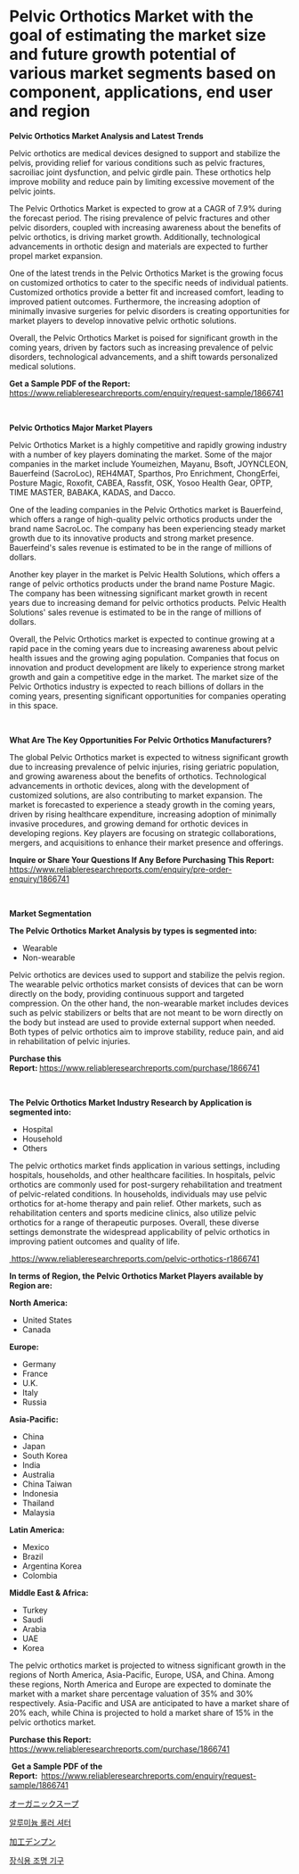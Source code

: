 <p><h1>Pelvic Orthotics Market with the goal of estimating the market size and future growth potential of various market segments based on component, applications, end user and region</h1></p><p><strong>Pelvic Orthotics Market Analysis and Latest Trends</strong></p>
<p><p>Pelvic orthotics are medical devices designed to support and stabilize the pelvis, providing relief for various conditions such as pelvic fractures, sacroiliac joint dysfunction, and pelvic girdle pain. These orthotics help improve mobility and reduce pain by limiting excessive movement of the pelvic joints.</p><p>The Pelvic Orthotics Market is expected to grow at a CAGR of 7.9% during the forecast period. The rising prevalence of pelvic fractures and other pelvic disorders, coupled with increasing awareness about the benefits of pelvic orthotics, is driving market growth. Additionally, technological advancements in orthotic design and materials are expected to further propel market expansion.</p><p>One of the latest trends in the Pelvic Orthotics Market is the growing focus on customized orthotics to cater to the specific needs of individual patients. Customized orthotics provide a better fit and increased comfort, leading to improved patient outcomes. Furthermore, the increasing adoption of minimally invasive surgeries for pelvic disorders is creating opportunities for market players to develop innovative pelvic orthotic solutions.</p><p>Overall, the Pelvic Orthotics Market is poised for significant growth in the coming years, driven by factors such as increasing prevalence of pelvic disorders, technological advancements, and a shift towards personalized medical solutions.</p></p>
<p><strong>Get a Sample PDF of the Report:&nbsp;</strong> <a href="https://www.reliableresearchreports.com/enquiry/request-sample/1866741">https://www.reliableresearchreports.com/enquiry/request-sample/1866741</a></p>
<p>&nbsp;</p>
<p><strong>Pelvic Orthotics Major Market Players</strong></p>
<p><p>Pelvic Orthotics Market is a highly competitive and rapidly growing industry with a number of key players dominating the market. Some of the major companies in the market include Youmeizhen, Mayanu, Bsoft, JOYNCLEON, Bauerfeind (SacroLoc), REH4MAT, Sparthos, Pro Enrichment, ChongErfei, Posture Magic, Roxofit, CABEA, Rassfit, OSK, Yosoo Health Gear, OPTP, TIME MASTER, BABAKA, KADAS, and Dacco.</p><p>One of the leading companies in the Pelvic Orthotics market is Bauerfeind, which offers a range of high-quality pelvic orthotics products under the brand name SacroLoc. The company has been experiencing steady market growth due to its innovative products and strong market presence. Bauerfeind's sales revenue is estimated to be in the range of millions of dollars.</p><p>Another key player in the market is Pelvic Health Solutions, which offers a range of pelvic orthotics products under the brand name Posture Magic. The company has been witnessing significant market growth in recent years due to increasing demand for pelvic orthotics products. Pelvic Health Solutions' sales revenue is estimated to be in the range of millions of dollars.</p><p>Overall, the Pelvic Orthotics market is expected to continue growing at a rapid pace in the coming years due to increasing awareness about pelvic health issues and the growing aging population. Companies that focus on innovation and product development are likely to experience strong market growth and gain a competitive edge in the market. The market size of the Pelvic Orthotics industry is expected to reach billions of dollars in the coming years, presenting significant opportunities for companies operating in this space.</p></p>
<p>&nbsp;</p>
<p><strong>What Are The Key Opportunities For Pelvic Orthotics Manufacturers?</strong></p>
<p><p>The global Pelvic Orthotics market is expected to witness significant growth due to increasing prevalence of pelvic injuries, rising geriatric population, and growing awareness about the benefits of orthotics. Technological advancements in orthotic devices, along with the development of customized solutions, are also contributing to market expansion. The market is forecasted to experience a steady growth in the coming years, driven by rising healthcare expenditure, increasing adoption of minimally invasive procedures, and growing demand for orthotic devices in developing regions. Key players are focusing on strategic collaborations, mergers, and acquisitions to enhance their market presence and offerings.</p></p>
<p><strong>Inquire or Share Your Questions If Any Before Purchasing This Report:</strong> <a href="https://www.reliableresearchreports.com/enquiry/pre-order-enquiry/1866741">https://www.reliableresearchreports.com/enquiry/pre-order-enquiry/1866741</a></p>
<p>&nbsp;</p>
<p><strong>Market Segmentation</strong></p>
<p><strong>The Pelvic Orthotics Market Analysis by types is segmented into:</strong></p>
<p><ul><li>Wearable</li><li>Non-wearable</li></ul></p>
<p><p>Pelvic orthotics are devices used to support and stabilize the pelvis region. The wearable pelvic orthotics market consists of devices that can be worn directly on the body, providing continuous support and targeted compression. On the other hand, the non-wearable market includes devices such as pelvic stabilizers or belts that are not meant to be worn directly on the body but instead are used to provide external support when needed. Both types of pelvic orthotics aim to improve stability, reduce pain, and aid in rehabilitation of pelvic injuries.</p></p>
<p><strong>Purchase this Report:&nbsp;</strong><a href="https://www.reliableresearchreports.com/purchase/1866741">https://www.reliableresearchreports.com/purchase/1866741</a></p>
<p>&nbsp;</p>
<p><strong>The Pelvic Orthotics Market Industry Research by Application is segmented into:</strong></p>
<p><ul><li>Hospital</li><li>Household</li><li>Others</li></ul></p>
<p><p>The pelvic orthotics market finds application in various settings, including hospitals, households, and other healthcare facilities. In hospitals, pelvic orthotics are commonly used for post-surgery rehabilitation and treatment of pelvic-related conditions. In households, individuals may use pelvic orthotics for at-home therapy and pain relief. Other markets, such as rehabilitation centers and sports medicine clinics, also utilize pelvic orthotics for a range of therapeutic purposes. Overall, these diverse settings demonstrate the widespread applicability of pelvic orthotics in improving patient outcomes and quality of life.</p></p>
<p><a href="https://www.reliableresearchreports.com/pelvic-orthotics-r1866741">&nbsp;https://www.reliableresearchreports.com/pelvic-orthotics-r1866741</a></p>
<p><strong>In terms of Region, the Pelvic Orthotics Market Players available by Region are:</strong></p>
<p>
    <p> <strong> North America: </strong>
        <ul>
            <li>United States</li>
            <li>Canada</li>
        </ul>
        </p> 
    <p> <strong> Europe: </strong>
        <ul>
            <li>Germany</li>
            <li>France</li>
            <li>U.K.</li>
            <li>Italy</li>
            <li>Russia</li>
        </ul>
        </p> 
    <p> <strong> Asia-Pacific: </strong>
        <ul>
            <li>China</li>
            <li>Japan</li>
            <li>South Korea</li>
            <li>India</li>
            <li>Australia</li>
            <li>China Taiwan</li>
            <li>Indonesia</li>
            <li>Thailand</li>
            <li>Malaysia</li>
        </ul>
        </p> 
    <p> <strong> Latin America: </strong>
        <ul>
            <li>Mexico</li>
            <li>Brazil</li>
            <li>Argentina Korea</li>
            <li>Colombia</li>
        </ul>
        </p> 
    <p> <strong> Middle East & Africa: </strong>
        <ul>
            <li>Turkey</li>
            <li>Saudi</li>
            <li>Arabia</li>
            <li>UAE</li>
            <li>Korea</li>
        </ul>
    </p>
    </p>
<p><p>The pelvic orthotics market is projected to witness significant growth in the regions of North America, Asia-Pacific, Europe, USA, and China. Among these regions, North America and Europe are expected to dominate the market with a market share percentage valuation of 35% and 30% respectively. Asia-Pacific and USA are anticipated to have a market share of 20% each, while China is projected to hold a market share of 15% in the pelvic orthotics market.</p></p>
<p><strong>Purchase this Report: </strong><a href="https://www.reliableresearchreports.com/purchase/1866741">https://www.reliableresearchreports.com/purchase/1866741</a></p>
<p>&nbsp;<strong>Get a Sample PDF of the Report:&nbsp;&nbsp;</strong><a href="https://www.reliableresearchreports.com/enquiry/request-sample/1866741">https://www.reliableresearchreports.com/enquiry/request-sample/1866741</a></p>
<p><strong></strong></p>
<p><p><a href="https://medium.com/@jacobkelly525/%E6%9C%89%E6%A9%9F%E3%82%B9%E3%83%BC%E3%83%97%E5%B8%82%E5%A0%B4%E8%AA%BF%E6%9F%BB%E3%83%AC%E3%83%9D%E3%83%BC%E3%83%88-%E3%81%9D%E3%81%AE%E6%AD%B4%E5%8F%B2%E3%81%A8%E4%BA%88%E6%B8%AC2024%E5%B9%B4%E3%81%8B%E3%82%892031%E5%B9%B4-373cfea8e7d4">オーガニックスープ</a></p><p><a href="https://medium.com/@bartlakin95/%EC%A3%BC%EC%9A%94-%ED%8F%AC%EC%9D%B8%ED%8A%B8%EB%8A%94-%EC%8B%9C%EC%9E%A5-%EC%A0%90%EC%9C%A0%EC%9C%A8-%EC%8B%9C%EC%9E%A5-%EB%8F%99%ED%96%A5-%EB%B0%8F-%EC%8B%9C%EC%9E%A5-%EC%84%B1%EC%9E%A5%EC%97%90-%EB%8C%80%ED%95%9C-%EC%A0%95%EB%B3%B4%EB%A5%BC-%EC%A0%9C%EA%B3%B5%ED%95%98%EB%8A%94-%EC%95%8C%EB%A3%A8%EB%AF%B8%EB%8A%84-%EB%A1%A4%EB%9F%AC-%EC%85%94%ED%84%B0-%EC%8B%9C%EC%9E%A5%EC%9E%85%EB%8B%88%EB%8B%A4-db4c97e7c2ba">알루미늄 롤러 셔터</a></p><p><a href="https://medium.com/@mookiesville/%E5%A4%89%E6%80%A7%E3%83%87%E3%83%B3%E3%83%97%E3%83%B3%E5%B8%82%E5%A0%B4%E3%81%AE%E8%A6%8F%E6%A8%A1-cagr-%E3%83%88%E3%83%AC%E3%83%B3%E3%83%89-2024%E5%B9%B4-2030%E5%B9%B4-a2ec757d9b0c">加工デンプン</a></p><p><a href="https://medium.com/@jodyomenick905/2024%EB%85%84%EB%B6%80%ED%84%B0-2031%EB%85%84%EA%B9%8C%EC%A7%80%EC%9D%98-%EA%B8%B0%EA%B0%84%EC%97%90-%EB%8C%80%ED%95%B4-%EC%98%88%EC%B8%A1%EB%90%9C-%EC%9E%A5%EC%8B%9D-%EC%A1%B0%EB%AA%85-%EA%B8%B0%EA%B8%B0-%EC%8B%9C%EC%9E%A5-%EB%B6%84%EC%84%9D-%EB%B0%8F-%ED%81%AC%EA%B8%B0%EC%9E%85%EB%8B%88%EB%8B%A4-8f4284c32b53">장식용 조명 기구</a></p></p>